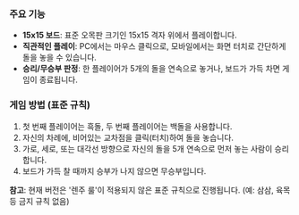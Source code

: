 ### 주요 기능

- **15x15 보드**: 표준 오목판 크기인 15x15 격자 위에서 플레이합니다.
- **직관적인 플레이**: PC에서는 마우스 클릭으로, 모바일에서는 화면 터치로 간단하게 돌을 놓을 수 있습니다.
- **승리/무승부 판정**: 한 플레이어가 5개의 돌을 연속으로 놓거나, 보드가 가득 차면 게임이 종료됩니다.

### 게임 방법 (표준 규칙)

1.  첫 번째 플레이어는 흑돌, 두 번째 플레이어는 백돌을 사용합니다.
2.  자신의 차례에, 비어있는 교차점을 클릭(터치)하여 돌을 놓습니다.
3.  가로, 세로, 또는 대각선 방향으로 자신의 돌을 5개 연속으로 먼저 놓는 사람이 승리합니다.
4.  보드가 가득 찰 때까지 승부가 나지 않으면 무승부입니다.

**참고**: 현재 버전은 '렌주 룰'이 적용되지 않은 표준 규칙으로 진행됩니다. (예: 삼삼, 육목 등 금지 규칙 없음)